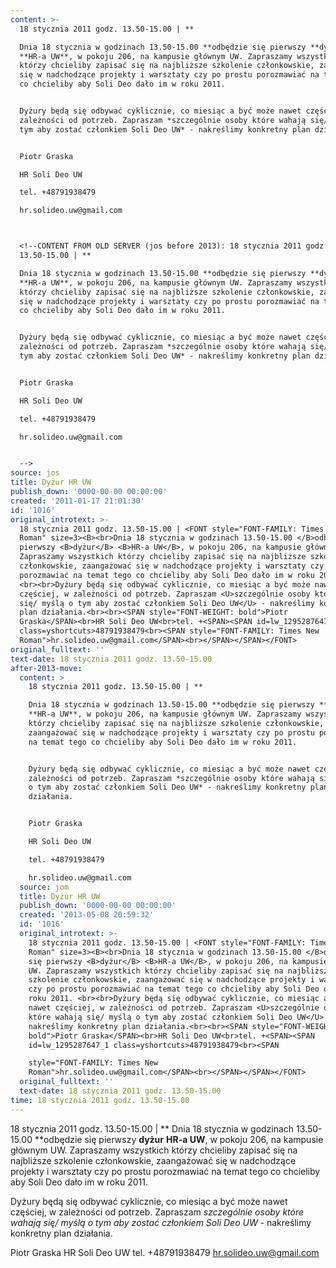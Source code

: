 ```yaml
---
content: >-
  18 stycznia 2011 godz. 13.50-15.00 | **

  Dnia 18 stycznia w godzinach 13.50-15.00 **odbędzie się pierwszy **dyżur**
  **HR-a UW**, w pokoju 206, na kampusie głównym UW. Zapraszamy wszystkich
  którzy chcieliby zapisać się na najbliższe szkolenie członkowskie, zaangażować
  się w nadchodzące projekty i warsztaty czy po prostu porozmawiać na temat tego
  co chcieliby aby Soli Deo dało im w roku 2011. 


  Dyżury będą się odbywać cyklicznie, co miesiąc a być może nawet częściej, w
  zależności od potrzeb. Zapraszam *szczególnie osoby które wahają się/ myślą o
  tym aby zostać członkiem Soli Deo UW* - nakreślimy konkretny plan działania.


  Piotr Graska

  HR Soli Deo UW

  tel. +48791938479

  hr.solideo.uw@gmail.com



  <!--CONTENT FROM OLD SERVER (jos before 2013): 18 stycznia 2011 godz.
  13.50-15.00 | **

  Dnia 18 stycznia w godzinach 13.50-15.00 **odbędzie się pierwszy **dyżur**
  **HR-a UW**, w pokoju 206, na kampusie głównym UW. Zapraszamy wszystkich
  którzy chcieliby zapisać się na najbliższe szkolenie członkowskie, zaangażować
  się w nadchodzące projekty i warsztaty czy po prostu porozmawiać na temat tego
  co chcieliby aby Soli Deo dało im w roku 2011. 


  Dyżury będą się odbywać cyklicznie, co miesiąc a być może nawet częściej, w
  zależności od potrzeb. Zapraszam *szczególnie osoby które wahają się/ myślą o
  tym aby zostać członkiem Soli Deo UW* - nakreślimy konkretny plan działania.


  Piotr Graska

  HR Soli Deo UW

  tel. +48791938479

  hr.solideo.uw@gmail.com


  -->
source: jos
title: Dyżur HR UW
publish_down: '0000-00-00 00:00:00'
created: '2011-01-17 21:01:30'
id: '1016'
original_introtext: >-
  18 stycznia 2011 godz. 13.50-15.00 | <FONT style="FONT-FAMILY: Times New
  Roman" size=3><B><br>Dnia 18 stycznia w godzinach 13.50-15.00 </B>odbędzie się
  pierwszy <B>dyżur</B> <B>HR-a UW</B>, w pokoju 206, na kampusie głównym UW.
  Zapraszamy wszystkich którzy chcieliby zapisać się na najbliższe szkolenie
  członkowskie, zaangażować się w nadchodzące projekty i warsztaty czy po prostu
  porozmawiać na temat tego co chcieliby aby Soli Deo dało im w roku 2011.
  <br><br>Dyżury będą się odbywać cyklicznie, co miesiąc a być może nawet
  częściej, w zależności od potrzeb. Zapraszam <U>szczególnie osoby które wahają
  się/ myślą o tym aby zostać członkiem Soli Deo UW</U> - nakreślimy konkretny
  plan działania.<br><br><SPAN style="FONT-WEIGHT: bold">Piotr
  Graska</SPAN><br>HR Soli Deo UW<br>tel. +<SPAN><SPAN id=lw_1295287647_1
  class=yshortcuts>48791938479<br><SPAN style="FONT-FAMILY: Times New
  Roman">hr.solideo.uw@gmail.com</SPAN><br></SPAN></SPAN></FONT>
original_fulltext: ''
text-date: 18 stycznia 2011 godz. 13.50-15.00
after-2013-move:
  content: >
    18 stycznia 2011 godz. 13.50-15.00 | **

    Dnia 18 stycznia w godzinach 13.50-15.00 **odbędzie się pierwszy **dyżur**
    **HR-a UW**, w pokoju 206, na kampusie głównym UW. Zapraszamy wszystkich
    którzy chcieliby zapisać się na najbliższe szkolenie członkowskie,
    zaangażować się w nadchodzące projekty i warsztaty czy po prostu porozmawiać
    na temat tego co chcieliby aby Soli Deo dało im w roku 2011. 


    Dyżury będą się odbywać cyklicznie, co miesiąc a być może nawet częściej, w
    zależności od potrzeb. Zapraszam *szczególnie osoby które wahają się/ myślą
    o tym aby zostać członkiem Soli Deo UW* - nakreślimy konkretny plan
    działania.


    Piotr Graska

    HR Soli Deo UW

    tel. +48791938479

    hr.solideo.uw@gmail.com
  source: jom
  title: Dyżur HR UW
  publish_down: '0000-00-00 00:00:00'
  created: '2013-05-08 20:59:32'
  id: '1016'
  original_introtext: >-
    18 stycznia 2011 godz. 13.50-15.00 | <FONT style="FONT-FAMILY: Times New
    Roman" size=3><B><br>Dnia 18 stycznia w godzinach 13.50-15.00 </B>odbędzie
    się pierwszy <B>dyżur</B> <B>HR-a UW</B>, w pokoju 206, na kampusie głównym
    UW. Zapraszamy wszystkich którzy chcieliby zapisać się na najbliższe
    szkolenie członkowskie, zaangażować się w nadchodzące projekty i warsztaty
    czy po prostu porozmawiać na temat tego co chcieliby aby Soli Deo dało im w
    roku 2011. <br><br>Dyżury będą się odbywać cyklicznie, co miesiąc a być może
    nawet częściej, w zależności od potrzeb. Zapraszam <U>szczególnie osoby
    które wahają się/ myślą o tym aby zostać członkiem Soli Deo UW</U> -
    nakreślimy konkretny plan działania.<br><br><SPAN style="FONT-WEIGHT:
    bold">Piotr Graska</SPAN><br>HR Soli Deo UW<br>tel. +<SPAN><SPAN
    id=lw_1295287647_1 class=yshortcuts>48791938479<br><SPAN 

    style="FONT-FAMILY: Times New
    Roman">hr.solideo.uw@gmail.com</SPAN><br></SPAN></SPAN></FONT>
  original_fulltext: ''
  text-date: 18 stycznia 2011 godz. 13.50-15.00
time: 18 stycznia 2011 godz. 13.50-15.00
---
```

18 stycznia 2011 godz. 13.50-15.00 | **
Dnia 18 stycznia w godzinach 13.50-15.00 **odbędzie się pierwszy **dyżur** **HR-a UW**, w pokoju 206, na kampusie głównym UW. Zapraszamy wszystkich którzy chcieliby zapisać się na najbliższe szkolenie członkowskie, zaangażować się w nadchodzące projekty i warsztaty czy po prostu porozmawiać na temat tego co chcieliby aby Soli Deo dało im w roku 2011. 

Dyżury będą się odbywać cyklicznie, co miesiąc a być może nawet częściej, w zależności od potrzeb. Zapraszam *szczególnie osoby które wahają się/ myślą o tym aby zostać członkiem Soli Deo UW* - nakreślimy konkretny plan działania.

Piotr Graska
HR Soli Deo UW
tel. +48791938479
hr.solideo.uw@gmail.com


<!--CONTENT FROM OLD SERVER (jos before 2013): 18 stycznia 2011 godz. 13.50-15.00 | **
Dnia 18 stycznia w godzinach 13.50-15.00 **odbędzie się pierwszy **dyżur** **HR-a UW**, w pokoju 206, na kampusie głównym UW. Zapraszamy wszystkich którzy chcieliby zapisać się na najbliższe szkolenie członkowskie, zaangażować się w nadchodzące projekty i warsztaty czy po prostu porozmawiać na temat tego co chcieliby aby Soli Deo dało im w roku 2011. 

Dyżury będą się odbywać cyklicznie, co miesiąc a być może nawet częściej, w zależności od potrzeb. Zapraszam *szczególnie osoby które wahają się/ myślą o tym aby zostać członkiem Soli Deo UW* - nakreślimy konkretny plan działania.

Piotr Graska
HR Soli Deo UW
tel. +48791938479
hr.solideo.uw@gmail.com

-->

<!--{{json:{"created_date":"2011-01-17 21:01:30","publish_down":"0000-00-00 00:00:00","id":"1016"}}}-->
